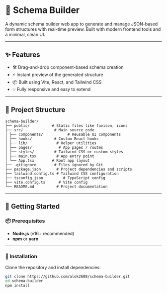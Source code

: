 # 🧩 Schema Builder

A dynamic schema builder web app to generate and manage JSON-based form structures with real-time preview. Built with modern frontend tools and a minimal, clean UI.

---

## ✨ Features

- 🛠 Drag-and-drop component-based schema creation
- ⚡ Instant preview of the generated structure
- 📦 Built using Vite, React, and Tailwind CSS
- 💡 Fully responsive and easy to extend

---

## 📁 Project Structure
```
schema-builder/
├── public/          # Static files like favicon, icons
├── src/              # Main source code
│ ├── components/           # Reusable UI components
│ ├── hooks/          # Custom React hooks
│ ├── lib/             # Helper utilities
│ ├── pages/            # App pages / routes
│ ├── styles/         # Tailwind CSS or custom styles
│ ├── main.tsx         # App entry point
│ └── App.tsx        # Root app layout
├── .gitignore        # Files ignored by Git
├── package.json       # Project dependencies and scripts
├── tailwind.config.ts # Tailwind CSS configuration
├── tsconfig.json         # TypeScript config
├── vite.config.ts      # Vite config
└── README.md          # Project documentation
```
---

## 🚀 Getting Started

### 📦 Prerequisites

- **Node.js** (v16+ recommended)
- **npm** or **yarn**

---

### 🔧 Installation

Clone the repository and install dependencies:

```bash
git clone https://github.com/alok2608/schema-builder.git
cd schema-builder
npm install

